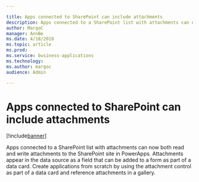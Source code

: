 ```yaml
---

title: Apps connected to SharePoint can include attachments
description: Apps connected to a SharePoint list with attachments can now both read and write attachments to the SharePoint site in PowerApps.
author: MargoC
manager: AnnBe
ms.date: 4/18/2018
ms.topic: article
ms.prod: 
ms.service: business-applications
ms.technology: 
ms.author: margoc
audience: Admin

---
```

#  Apps connected to SharePoint can include attachments




[!include[banner](../../../includes/banner.md)]

Apps connected to a SharePoint list with attachments can now both read and write
attachments to the SharePoint site in PowerApps. Attachments appear in the data
source as a field that can be added to a form as part of a data card. Create
applications from scratch by using the attachment control as part of a data card
and reference attachments in a gallery.
